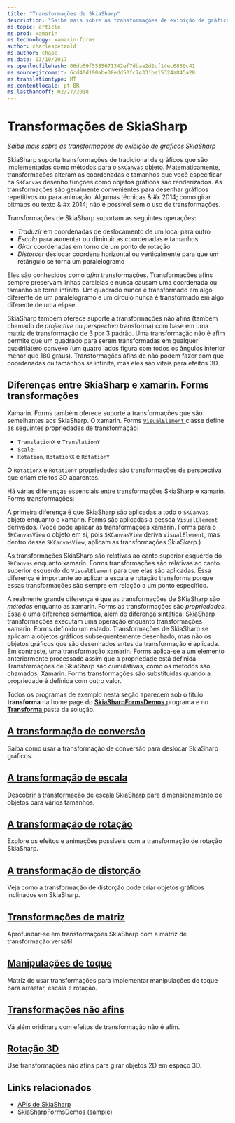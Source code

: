 ```yaml
---
title: "Transformações de SkiaSharp"
description: "Saiba mais sobre as transformações de exibição de gráficos SkiaSharp"
ms.topic: article
ms.prod: xamarin
ms.technology: xamarin-forms
author: charlespetzold
ms.author: chape
ms.date: 03/10/2017
ms.openlocfilehash: 06db59f5585671342ef7dbaa2d2cf14ec6830c41
ms.sourcegitcommit: 6cd40d190abe38edd50fc74331be15324a845a28
ms.translationtype: MT
ms.contentlocale: pt-BR
ms.lasthandoff: 02/27/2018
---
```

# <a name="skiasharp-transforms"></a>Transformações de SkiaSharp

_Saiba mais sobre as transformações de exibição de gráficos SkiaSharp_

SkiaSharp suporta transformações de tradicional de gráficos que são implementadas como métodos para o [ `SKCanvas` ](https://developer.xamarin.com/api/type/SkiaSharp.SKCanvas/) objeto. Matematicamente, transformações alteram as coordenadas e tamanhos que você especificar na `SKCanvas` desenho funções como objetos gráficos são renderizados. As transformações são geralmente convenientes para desenhar gráficos repetitivos ou para animação. Algumas técnicas & #x 2014; como girar bitmaps ou texto & #x 2014; não é possível sem o uso de transformações.

Transformações de SkiaSharp suportam as seguintes operações:

- *Traduzir* em coordenadas de deslocamento de um local para outro
- *Escala* para aumentar ou diminuir as coordenadas e tamanhos
- *Girar* coordenadas em torno de um ponto de rotação
- *Distorcer* deslocar coordena horizontal ou verticalmente para que um retângulo se torna um paralelogramo

Eles são conhecidos como *afim* transformações. Transformações afins sempre preservam linhas paralelas e nunca causam uma coordenada ou tamanho se torne infinito. Um quadrado nunca é transformado em algo diferente de um paralelogramo e um círculo nunca é transformado em algo diferente de uma elipse.

SkiaSharp também oferece suporte a transformações não afins (também chamado de *projective* ou *perspectiva* transforma) com base em uma matriz de transformação de 3 por 3 padrão. Uma transformação não é afim permite que um quadrado para serem transformadas em qualquer quadrilátero convexo (um quatro lados figura com todos os ângulos interior menor que 180 graus). Transformações afins de não podem fazer com que coordenadas ou tamanhos se infinita, mas eles são vitais para efeitos 3D.

## <a name="differences-between-skiasharp-and-xamarinforms-transforms"></a>Diferenças entre SkiaSharp e xamarin. Forms transformações

Xamarin. Forms também oferece suporte a transformações que são semelhantes aos SkiaSharp. O xamarin. Forms [ `VisualElement` ](https://developer.xamarin.com/api/type/Xamarin.Forms.VisualElement/) classe define as seguintes propriedades de transformação:

- `TranslationX` e `TranslationY`
- `Scale`
- `Rotation`, `RotationX` e `RotationY`

O `RotationX` e `RotationY` propriedades são transformações de perspectiva que criam efeitos 3D aparentes.

Há várias diferenças essenciais entre transformações SkiaSharp e xamarin. Forms transformações:

A primeira diferença é que SkiaSharp são aplicadas a todo o `SKCanvas` objeto enquanto o xamarin. Forms são aplicadas a pessoa `VisualElement` derivados. (Você pode aplicar as transformações xamarin. Forms para o `SKCanvasView` o objeto em si, pois `SKCanvasView` deriva `VisualElement`, mas dentro desse `SKCanvasView`, aplicam as transformações SkiaSkarp.)

As transformações SkiaSharp são relativas ao canto superior esquerdo do `SKCanvas` enquanto xamarin. Forms transformações são relativas ao canto superior esquerdo do `VisualElement` para que elas são aplicadas. Essa diferença é importante ao aplicar a escala e rotação transforma porque essas transformações são sempre em relação a um ponto específico.

A realmente grande diferença é que as transformações de SKiaSharp são *métodos* enquanto as xamarin. Forms as transformações são *propriedades*. Essa é uma diferença semântica, além de diferença sintática: SkiaSharp transformações executam uma operação enquanto transformações xamarin. Forms definido um estado. Transformações de SkiaSharp se aplicam a objetos gráficos subsequentemente desenhado, mas não os objetos gráficos que são desenhados antes da transformação é aplicada. Em contraste, uma transformação xamarin. Forms aplica-se a um elemento anteriormente processado assim que a propriedade está definida. Transformações de SkiaSharp são cumulativas, como os métodos são chamados; Xamarin. Forms transformações são substituídas quando a propriedade é definida com outro valor.

Todos os programas de exemplo nesta seção aparecem sob o título **transforma** na home page do [ **SkiaSharpFormsDemos** ](https://developer.xamarin.com/samples/xamarin-forms/SkiaSharpForms/SkiaSharpFormsDemos/) programa e no [ **Transforma** ](https://github.com/xamarin/xamarin-forms-samples/tree/master/SkiaSharpForms/SkiaSharpFormsDemos/SkiaSharpFormsDemos/SkiaSharpFormsDemos/Transforms) pasta da solução.

## <a name="the-translate-transformtranslatemd"></a>[A transformação de conversão](translate.md)

Saiba como usar a transformação de conversão para deslocar SkiaSharp gráficos.

## <a name="the-scale-transformscalemd"></a>[A transformação de escala](scale.md)

Descobrir a transformação de escala SkiaSharp para dimensionamento de objetos para vários tamanhos.

## <a name="the-rotate-transformrotatemd"></a>[A transformação de rotação](rotate.md)

Explore os efeitos e animações possíveis com a transformação de rotação SkiaSharp.

## <a name="the-skew-transformskewmd"></a>[A transformação de distorção](skew.md)

Veja como a transformação de distorção pode criar objetos gráficos inclinados em SkiaSharp.

## <a name="matrix-transformsmatrixmd"></a>[Transformações de matriz](matrix.md)

Aprofundar-se em transformações SkiaSharp com a matriz de transformação versátil.

## <a name="touch-manipulationstouchmd"></a>[Manipulações de toque](touch.md)

Matriz de usar transformações para implementar manipulações de toque para arrastar, escala e rotação.

## <a name="non-affine-transformsnon-affinemd"></a>[Transformações não afins](non-affine.md)

Vá além oridinary com efeitos de transformação não é afim.

## <a name="3d-rotation3d-rotationmd"></a>[Rotação 3D](3d-rotation.md)

Use transformações não afins para girar objetos 2D em espaço 3D.


## <a name="related-links"></a>Links relacionados

- [APIs de SkiaSharp](https://developer.xamarin.com/api/root/SkiaSharp/)
- [SkiaSharpFormsDemos (sample)](https://developer.xamarin.com/samples/xamarin-forms/SkiaSharpForms/SkiaSharpFormsDemos/)
